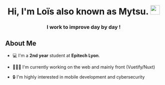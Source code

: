 <h1 align="center">Hi, I'm Loïs also known as Mytsu. <img src="https://raw.githubusercontent.com/MartinHeinz/MartinHeinz/master/wave.gif" width="30px"></h1>
<h3 align="center">I work to improve day by day !</h3>


##  About Me

- 💻 I'm a **2nd year** student at **Epitech Lyon**.

- 👨🏻‍💻 I'm currently working on the web and mainly front (Vuetify/Nuxt)

- 🔒 I'm highly interested in mobile development and cybersecurity 

<!--
**Lolo-Mytsu/Lolo-Mytsu** is a ✨ _special_ ✨ repository because its `README.md` (this file) appears on your GitHub profile.

Here are some ideas to get you started:

- 🔭 I’m currently working on ...
- 🌱 I’m currently learning ...
- 👯 I’m looking to collaborate on ...
- 🤔 I’m looking for help with ...
- 💬 Ask me about ...
- 📫 How to reach me: ...
- 😄 Pronouns: ...
- ⚡ Fun fact: ...
-->

